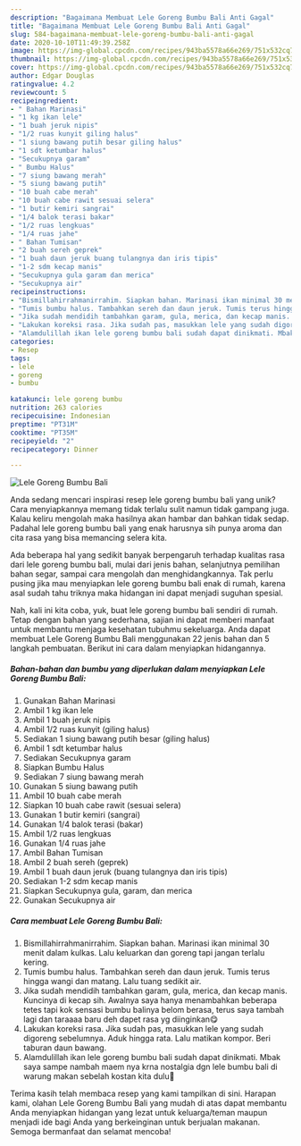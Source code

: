 ```yaml
---
description: "Bagaimana Membuat Lele Goreng Bumbu Bali Anti Gagal"
title: "Bagaimana Membuat Lele Goreng Bumbu Bali Anti Gagal"
slug: 584-bagaimana-membuat-lele-goreng-bumbu-bali-anti-gagal
date: 2020-10-10T11:49:39.258Z
image: https://img-global.cpcdn.com/recipes/943ba5578a66e269/751x532cq70/lele-goreng-bumbu-bali-foto-resep-utama.jpg
thumbnail: https://img-global.cpcdn.com/recipes/943ba5578a66e269/751x532cq70/lele-goreng-bumbu-bali-foto-resep-utama.jpg
cover: https://img-global.cpcdn.com/recipes/943ba5578a66e269/751x532cq70/lele-goreng-bumbu-bali-foto-resep-utama.jpg
author: Edgar Douglas
ratingvalue: 4.2
reviewcount: 5
recipeingredient:
- " Bahan Marinasi"
- "1 kg ikan lele"
- "1 buah jeruk nipis"
- "1/2 ruas kunyit giling halus"
- "1 siung bawang putih besar giling halus"
- "1 sdt ketumbar halus"
- "Secukupnya garam"
- " Bumbu Halus"
- "7 siung bawang merah"
- "5 siung bawang putih"
- "10 buah cabe merah"
- "10 buah cabe rawit sesuai selera"
- "1 butir kemiri sangrai"
- "1/4 balok terasi bakar"
- "1/2 ruas lengkuas"
- "1/4 ruas jahe"
- " Bahan Tumisan"
- "2 buah sereh geprek"
- "1 buah daun jeruk buang tulangnya dan iris tipis"
- "1-2 sdm kecap manis"
- "Secukupnya gula garam dan merica"
- "Secukupnya air"
recipeinstructions:
- "Bismillahirrahmanirrahim. Siapkan bahan. Marinasi ikan minimal 30 menit dalam kulkas. Lalu keluarkan dan goreng tapi jangan terlalu kering."
- "Tumis bumbu halus. Tambahkan sereh dan daun jeruk. Tumis terus hingga wangi dan matang. Lalu tuang sedikit air."
- "Jika sudah mendidih tambahkan garam, gula, merica, dan kecap manis. Kuncinya di kecap sih. Awalnya saya hanya menambahkan beberapa tetes tapi kok sensasi bumbu balinya belom berasa, terus saya tambah lagi dan taraaaa baru deh dapet rasa yg diinginkan😋"
- "Lakukan koreksi rasa. Jika sudah pas, masukkan lele yang sudah digoreng sebelumnya. Aduk hingga rata. Lalu matikan kompor. Beri taburan daun bawang."
- "Alamdulillah ikan lele goreng bumbu bali sudah dapat dinikmati. Mbak saya sampe nambah maem nya krna nostalgia dgn lele bumbu bali di warung makan sebelah kostan kita dulu🤗"
categories:
- Resep
tags:
- lele
- goreng
- bumbu

katakunci: lele goreng bumbu 
nutrition: 263 calories
recipecuisine: Indonesian
preptime: "PT31M"
cooktime: "PT35M"
recipeyield: "2"
recipecategory: Dinner

---
```



![Lele Goreng Bumbu Bali](https://img-global.cpcdn.com/recipes/943ba5578a66e269/751x532cq70/lele-goreng-bumbu-bali-foto-resep-utama.jpg)

Anda sedang mencari inspirasi resep lele goreng bumbu bali yang unik? Cara menyiapkannya memang tidak terlalu sulit namun tidak gampang juga. Kalau keliru mengolah maka hasilnya akan hambar dan bahkan tidak sedap. Padahal lele goreng bumbu bali yang enak harusnya sih punya aroma dan cita rasa yang bisa memancing selera kita.

Ada beberapa hal yang sedikit banyak berpengaruh terhadap kualitas rasa dari lele goreng bumbu bali, mulai dari jenis bahan, selanjutnya pemilihan bahan segar, sampai cara mengolah dan menghidangkannya. Tak perlu pusing jika mau menyiapkan lele goreng bumbu bali enak di rumah, karena asal sudah tahu triknya maka hidangan ini dapat menjadi suguhan spesial.




Nah, kali ini kita coba, yuk, buat lele goreng bumbu bali sendiri di rumah. Tetap dengan bahan yang sederhana, sajian ini dapat memberi manfaat untuk membantu menjaga kesehatan tubuhmu sekeluarga. Anda dapat membuat Lele Goreng Bumbu Bali menggunakan 22 jenis bahan dan 5 langkah pembuatan. Berikut ini cara dalam menyiapkan hidangannya.

<!--inarticleads1-->

##### Bahan-bahan dan bumbu yang diperlukan dalam menyiapkan Lele Goreng Bumbu Bali:

1. Gunakan  Bahan Marinasi
1. Ambil 1 kg ikan lele
1. Ambil 1 buah jeruk nipis
1. Ambil 1/2 ruas kunyit (giling halus)
1. Sediakan 1 siung bawang putih besar (giling halus)
1. Ambil 1 sdt ketumbar halus
1. Sediakan Secukupnya garam
1. Siapkan  Bumbu Halus
1. Sediakan 7 siung bawang merah
1. Gunakan 5 siung bawang putih
1. Ambil 10 buah cabe merah
1. Siapkan 10 buah cabe rawit (sesuai selera)
1. Gunakan 1 butir kemiri (sangrai)
1. Gunakan 1/4 balok terasi (bakar)
1. Ambil 1/2 ruas lengkuas
1. Gunakan 1/4 ruas jahe
1. Ambil  Bahan Tumisan
1. Ambil 2 buah sereh (geprek)
1. Ambil 1 buah daun jeruk (buang tulangnya dan iris tipis)
1. Sediakan 1-2 sdm kecap manis
1. Siapkan Secukupnya gula, garam, dan merica
1. Gunakan Secukupnya air




<!--inarticleads2-->

##### Cara membuat Lele Goreng Bumbu Bali:

1. Bismillahirrahmanirrahim. Siapkan bahan. Marinasi ikan minimal 30 menit dalam kulkas. Lalu keluarkan dan goreng tapi jangan terlalu kering.
1. Tumis bumbu halus. Tambahkan sereh dan daun jeruk. Tumis terus hingga wangi dan matang. Lalu tuang sedikit air.
1. Jika sudah mendidih tambahkan garam, gula, merica, dan kecap manis. Kuncinya di kecap sih. Awalnya saya hanya menambahkan beberapa tetes tapi kok sensasi bumbu balinya belom berasa, terus saya tambah lagi dan taraaaa baru deh dapet rasa yg diinginkan😋
1. Lakukan koreksi rasa. Jika sudah pas, masukkan lele yang sudah digoreng sebelumnya. Aduk hingga rata. Lalu matikan kompor. Beri taburan daun bawang.
1. Alamdulillah ikan lele goreng bumbu bali sudah dapat dinikmati. Mbak saya sampe nambah maem nya krna nostalgia dgn lele bumbu bali di warung makan sebelah kostan kita dulu🤗




Terima kasih telah membaca resep yang kami tampilkan di sini. Harapan kami, olahan Lele Goreng Bumbu Bali yang mudah di atas dapat membantu Anda menyiapkan hidangan yang lezat untuk keluarga/teman maupun menjadi ide bagi Anda yang berkeinginan untuk berjualan makanan. Semoga bermanfaat dan selamat mencoba!
